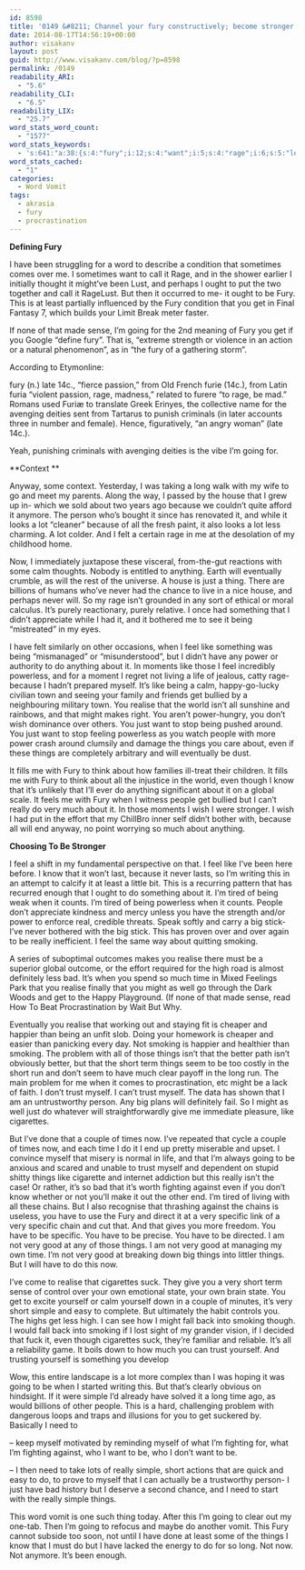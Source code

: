```yaml
---
id: 8598
title: '0149 &#8211; Channel your fury constructively; become stronger because of it'
date: 2014-08-17T14:56:19+00:00
author: visakanv
layout: post
guid: http://www.visakanv.com/blog/?p=8598
permalink: /0149
readability_ARI:
  - "5.6"
readability_CLI:
  - "6.5"
readability_LIX:
  - "25.7"
word_stats_word_count:
  - "1577"
word_stats_keywords:
  - 's:641:"a:38:{s:4:"fury";i:12;s:4:"want";i:5;s:4:"rage";i:6;s:5:"least";i:3;s:5:"sense";i:3;s:5:"going";i:6;s:4:"long";i:4;s:5:"house";i:3;s:7:"because";i:5;s:6:"person";i:3;s:4:"calm";i:3;s:10:"eventually";i:3;s:4:"just";i:5;s:4:"didn";i:3;s:4:"feel";i:5;s:4:"like";i:6;s:5:"power";i:4;s:9:"powerless";i:3;s:7:"realise";i:5;s:4:"wish";i:3;s:6:"people";i:4;s:6:"things";i:10;s:4:"know";i:4;s:6:"really";i:5;s:5:"tired";i:3;s:7:"smoking";i:5;s:4:"time";i:4;s:7:"problem";i:3;s:5:"short";i:5;s:5:"trust";i:4;s:10:"cigarettes";i:3;s:6:"couple";i:3;s:8:"fighting";i:3;s:7:"against";i:3;s:8:"specific";i:3;s:4:"good";i:3;s:6:"simple";i:4;s:4:"need";i:3;}";'
word_stats_cached:
  - "1"
categories:
  - Word Vomit
tags:
  - akrasia
  - fury
  - procrastination
---
```

**Defining Fury**

I have been struggling for a word to describe a condition that sometimes comes over me. I sometimes want to call it Rage, and in the shower earlier I initially thought it might’ve been Lust, and perhaps I ought to put the two together and call it RageLust. But then it occurred to me- it ought to be Fury. This is at least partially influenced by the Fury condition that you get in Final Fantasy 7, which builds your Limit Break meter faster.

If none of that made sense, I’m going for the 2nd meaning of Fury you get if you Google “define fury”. That is, “extreme strength or violence in an action or a natural phenomenon”, as in &#8220;the fury of a gathering storm”.

According to Etymonline:

fury (n.) late 14c., &#8220;fierce passion,&#8221; from Old French furie (14c.), from Latin furia &#8220;violent passion, rage, madness,&#8221; related to furere &#8220;to rage, be mad.&#8221; Romans used Furiæ to translate Greek Erinyes, the collective name for the avenging deities sent from Tartarus to punish criminals (in later accounts three in number and female). Hence, figuratively, &#8220;an angry woman&#8221; (late 14c.).

Yeah, punishing criminals with avenging deities is the vibe I’m going for.

**Context **

Anyway, some context. Yesterday, I was taking a long walk with my wife to go and meet my parents. Along the way, I passed by the house that I grew up in- which we sold about two years ago because we couldn’t quite afford it anymore. The person who’s bought it since has renovated it, and while it looks a lot “cleaner” because of all the fresh paint, it also looks a lot less charming. A lot colder. And I felt a certain rage in me at the desolation of my childhood home.

Now, I immediately juxtapose these visceral, from-the-gut reactions with some calm thoughts. Nobody is entitled to anything. Earth will eventually crumble, as will the rest of the universe. A house is just a thing. There are billions of humans who’ve never had the chance to live in a nice house, and perhaps never will. So my rage isn’t grounded in any sort of ethical or moral calculus. It’s purely reactionary, purely relative. I once had something that I didn’t appreciate while I had it, and it bothered me to see it being “mistreated” in my eyes.

I have felt similarly on other occasions, when I feel like something was being “mismanaged” or “misunderstood”, but I didn’t have any power or authority to do anything about it. In moments like those I feel incredibly powerless, and for a moment I regret not living a life of jealous, catty rage- because I hadn’t prepared myself. It’s like being a calm, happy-go-lucky civilian town and seeing your family and friends get bullied by a neighbouring military town. You realise that the world isn’t all sunshine and rainbows, and that might makes right. You aren’t power-hungry, you don’t wish dominance over others. You just want to stop being pushed around. You just want to stop feeling powerless as you watch people with more power crash around clumsily and damage the things you care about, even if these things are completely arbitrary and will eventually be dust.

It fills me with Fury to think about how families ill-treat their children. It fills me with Fury to think about all the injustice in the world, even though I know that it’s unlikely that I’ll ever do anything significant about it on a global scale. It feels me with Fury when I witness people get bullied but I can’t really do very much about it. In those moments I wish I were stronger. I wish I had put in the effort that my ChillBro inner self didn’t bother with, because all will end anyway, no point worrying so much about anything.

**Choosing To Be Stronger**

I feel a shift in my fundamental perspective on that. I feel like I’ve been here before. I know that it won’t last, because it never lasts, so I’m writing this in an attempt to calcify it at least a little bit. This is a recurring pattern that has recurred enough that I ought to do something about it. I’m tired of being weak when it counts. I’m tired of being powerless when it counts. People don’t appreciate kindness and mercy unless you have the strength and/or power to enforce real, credible threats. Speak softly and carry a big stick- I’ve never bothered with the big stick. This has proven over and over again to be really inefficient. I feel the same way about quitting smoking.

A series of suboptimal outcomes makes you realise there must be a superior global outcome, or the effort required for the high road is almost definitely less bad. It’s when you spend so much time in Mixed Feelings Park that you realise finally that you might as well go through the Dark Woods and get to the Happy Playground. (If none of that made sense, read How To Beat Procrastination by Wait But Why.

Eventually you realise that working out and staying fit is cheaper and happier than being an unfit slob. Doing your homework is cheaper and easier than panicking every day. Not smoking is happier and healthier than smoking. The problem with all of those things isn’t that the better path isn’t obviously better, but that the short term things seem to be too costly in the short run and don’t seem to have much clear payoff in the long run. The main problem for me when it comes to procrastination, etc might be a lack of faith. I don’t trust myself. I can’t trust myself. The data has shown that I am an untrustworthy person. Any big plans will definitely fail. So I might as well just do whatever will straightforwardly give me immediate pleasure, like cigarettes.

But I’ve done that a couple of times now. I’ve repeated that cycle a couple of times now, and each time I do it I end up pretty miserable and upset. I convince myself that misery is normal in life, and that I’m always going to be anxious and scared and unable to trust myself and dependent on stupid shitty things like cigarette and internet addiction but this really isn’t the case! Or rather, it’s so bad that it’s worth fighting against even if you don’t know whether or not you’ll make it out the other end. I’m tired of living with all these chains. But I also recognise that thrashing against the chains is useless, you have to use the Fury and direct it at a very specific link of a very specific chain and cut that. And that gives you more freedom. You have to be specific. You have to be precise. You have to be directed. I am not very good at any of those things. I am not very good at managing my own time. I’m not very good at breaking down big things into littler things. But I will have to do this now.

I’ve come to realise that cigarettes suck. They give you a very short term sense of control over your own emotional state, your own brain state. You get to excite yourself or calm yourself down in a couple of minutes, it’s very short simple and easy to complete. But ultimately the habit controls you. The highs get less high. I can see how I might fall back into smoking though. I would fall back into smoking if I lost sight of my grander vision, if I decided that fuck it, even though cigarettes suck, they’re familiar and reliable. It’s all a reliability game. It boils down to how much you can trust yourself. And trusting yourself is something you develop

Wow, this entire landscape is a lot more complex than I was hoping it was going to be when I started writing this. But that’s clearly obvious on hindsight. If it were simple I’d already have solved it a long time ago, as would billions of other people. This is a hard, challenging problem with dangerous loops and traps and illusions for you to get suckered by. Basically I need to

&#8211; keep myself motivated by reminding myself of what I’m fighting for, what I’m fighting against, who I want to be, who I don’t want to be.
  
&#8211; I then need to take lots of really simple, short actions that are quick and easy to do, to prove to myself that I can actually be a trustworthy person- I just have bad history but I deserve a second chance, and I need to start with the really simple things.

This word vomit is one such thing today. After this I’m going to clear out my one-tab. Then I’m going to refocus and maybe do another vomit. This Fury cannot subside too soon, not until I have done at least some of the things I know that I must do but I have lacked the energy to do for so long. Not now. Not anymore. It’s been enough.